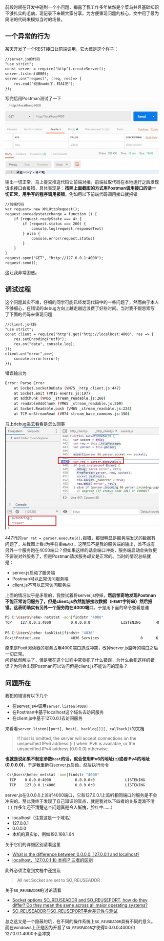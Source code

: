 前段时间在开发中碰到一个小问题，揭露了我工作多年依然是个菜鸟并且基础知识不够扎实的毛病，现记录下来跟大家分享。为方便重现问题的核心，文中用了最为简洁的代码来模拟当时的场景。

## 一个异常的行为
某天开发了一个REST接口让前端调用，它大概是这个样子：
```JS
//server.js的代码
"use strict";
const server = require("http").createServer();
server.listen(4000);
server.on("request", (req, res)=> {
    res.end("别搞node了，转AI吧");
});
```
写完后用Postman测试了一下  
![ip_address_issue.jpg](/imgs/ip_address_issue.jpg)  
输出一切正常，马上提交推送代码让前端对接。前端拉取代码在本地运行之后发现请求接口会报错，具体表现是：**按照上面截图的方式用Postman调用接口的话一切正常，用手写的程序调用报错**。例如用以下前端代码调用接口就报错
```JS
//前端代码
var request= new XMLHttpRequest();
request.onreadystatechange = function () {
    if (request.readyState === 4) {
        if (request.status === 200) {
            console.log(request.responseText)
        } else {
            console.error(request.status)
        }
    }
}
request.open("GET", "http://127.0.0.1:4000");
request.send();
```
这让我非常困惑。

## 调试过程
这个问题其实不难，仔细的同学可能已经发现代码中的一些问题了，然而由于本人不够细心，在错误的debug方向上越走越远浪费了好些时间。当时我不假思索写了下面的代码来重现问题
```JS
//client.js代码
"use strict";
const client = require("http").get("http://localhost:4000", res => {
    res.setEncoding("utf8");
    res.on("data", console.log);
});
client.on("error",e=>{
    console.error(error);
});
```
错误输出为
```bash
Error: Parse Error
    at Socket.socketOnData (VM75 _http_client.js:447)
    at Socket.emit (VM15 events.js:197)
    at addChunk (VM65 _stream_readable.js:288)
    at readableAddChunk (VM65 _stream_readable.js:269)
    at Socket.Readable.push (VM65 _stream_readable.js:224)
    at TCP.onStreamRead (VM74 stream_base_commons.js:150)
```
马上debug进去看看是怎么回事  
![ip_address_issue2.jpg](/imgs/ip_address_issue2.jpg)  

447行的`var ret = parser.execute(d);`报错，那很明显是服务端发送的数据有问题了，从截图上看`d`为字符串`HEART`。这明显不是我的服务端的输出，难不成有另外一个服务跑在4000端口？但如果这样的话会端口冲突，服务端启动会失败更不要说对外服务了，但是Postman请求服务却又是正常的。当时的情况总结就是：
* server.js启动了服务端
* Postman可以正常访问服务端
* client.js不可以正常访问服务端

上面的情况似乎是矛盾的，我尝试着将server.js停掉，**然后惊奇地发现Postman不能正常访问服务了，但是client.js依然能够接收数据（`HEART`字符串）然后报错。这表明确实有另外一个服务跑在4000端口**。于是用下面的命令查看是谁
```bash
PS C:\Users\hehe> netstat -aon|findstr "4000"
TCP    127.0.0.1:4000         0.0.0.0:0              LISTENING       4836

PS C:\Users\hehe> tasklist|findstr "4836"
FoxitProtect.exe              4836 Services                   0      6,472 K
```


原来是Foxit阅读器的服务占用4000端口造成冲突，改掉server.js监听的端口之后一切正常。  
问题依然解决了，但是我在这个过程中究竟犯了什么错误，为什么会犯这样的错误？为何会出现Postman可以访问但是client.js不能访问的现象？


## 问题所在
我犯的错误有以下几个
* 在server.js中调用`server.listen(4000)`
* 在Postman中基于localhost这个域名去访问服务
* 在client.js中基于127.0.0.1去访问服务

来看看`server.listen([port[, host[, backlog]]][, callback])`的文档
> If host is omitted, the server will accept connections on the unspecified IPv6 address (::) when IPv6 is available, or the unspecified IPv4 address (0.0.0.0) otherwise.  

**也就是说如果不制定参数`host`的话，就会使用IPv6的地址(::)或者IPv4的地址(0.0.0.0)**，于是我重新将server.js启动，然后执行命令
```bash
 C:\Users\hehe> netstat -aon|findstr "4000"
  TCP    0.0.0.0:4000           0.0.0.0:0              LISTENING       13176
  TCP    127.0.0.1:4000         0.0.0.0:0              LISTENING       4836
```
server.js在0.0.0.0上监听4000端口，它和127.0.0.1上监听相同端口的服务是不会冲突的。至此我终于发现了自己知识的盲点，就是我对以下四者的关系混淆不清（工作多年还不清楚这个问题真是令人惭愧，脸红中......）
* localhost（注意这是一个域名）
* 127.0.0.1
* 0.0.0.0
* 本机的真实ip，例如192.168.1.64

关于它们的详细区别请看这里
* [What is the difference between 0.0.0.0, 127.0.0.1 and localhost?](https://stackoverflow.com/questions/20778771/what-is-the-difference-between-0-0-0-0-127-0-0-1-and-localhost)
* [localhost、127.0.0.1 和 本机IP 三者的区别](https://www.zhihu.com/question/23940717)

此外必须注意到文档中还提及
>All net.Socket are set to SO_REUSEADDR   

关于`SO_REUSEADDR`的讨论请看
* [Socket options SO_REUSEADDR and SO_REUSEPORT, how do they differ? Do they mean the same across all major operating systems?](https://stackoverflow.com/questions/14388706/socket-options-so-reuseaddr-and-so-reuseport-how-do-they-differ-do-they-mean-t)  
* [SO_REUSEADDR与SO_REUSEPORT平台差异性与测试](https://www.cnblogs.com/xybaby/p/7341579.html)    

总之这又是一个隐蔽的坑，在不同的操作系统上`SO_REUSEADDR`具有不同的意义。而在windows上正是因为开启了`SO_REUSEADDR`才使得0.0.0.0:4000和127.0.0.1:4000不会冲突